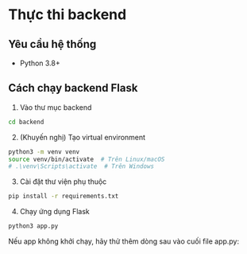 # Thực thi backend

## Yêu cầu hệ thống

- Python 3.8+

## Cách chạy backend Flask

1. Vào thư mục backend
```bash
cd backend
```

2. (Khuyến nghị) Tạo virtual environment
```bash
python3 -m venv venv
source venv/bin/activate  # Trên Linux/macOS
# .\venv\Scripts\activate  # Trên Windows

```

3. Cài đặt thư viện phụ thuộc
```bash
pip install -r requirements.txt
```

4. Chạy ứng dụng Flask
```bash
python3 app.py
```

Nếu app không khởi chạy, hãy thử thêm dòng sau vào cuối file app.py:
